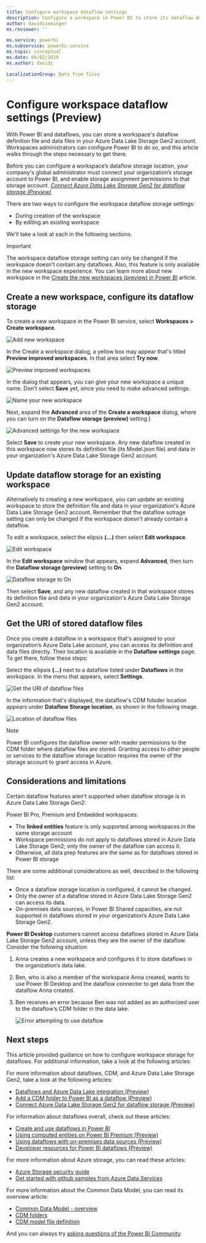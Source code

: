 ```yaml
---
title: Configure workspace dataflow settings
description: Configure a workspace in Power BI to store its dataflow definition and data files in Azure Data Lake Storage Gen2
author: davidiseminger
ms.reviewer: ''

ms.service: powerbi
ms.subservice: powerbi-service
ms.topic: conceptual
ms.date: 04/02/2019
ms.author: davidi

LocalizationGroup: Data from files
---
```

# Configure workspace dataflow settings (Preview)

With Power BI and dataflows, you can store a workspace's dataflow definition file and data files in your Azure Data Lake Storage Gen2 account. Workspaces administrators can configure Power BI to do so, and this article walks through the steps necessary to get there. 

Before you can configure a workspace’s dataflow storage location, your company's global administrator must connect your organization’s storage account to Power BI, and enable storage assignment permissions to that storage account. *[Connect Azure Data Lake Storage Gen2 for dataflow storage (Preview)](service-dataflows-connect-azure-data-lake-storage-gen2.md)* 

There are two ways to configure the workspace dataflow storage settings: 

* During creation of the workspace
* By editing an existing workspace

We'll take a look at each in the following sections. 

> [!IMPORTANT]
> The workspace dataflow storage setting can only be changed if the workspace doesn't contain any dataflows. Also, this feature is only available in the new workspace experience. You can learn more about new workspace in the [Create the new workspaces (preview) in Power BI](service-create-the-new-workspaces.md) article.

## Create a new workspace, configure its dataflow storage

To create a new workspace in the Power BI service, select **Workspaces > Create workspace**.

![Add new workspace](media/service-dataflows-configure-workspace-storage-settings/dataflow-storage-settings_01.jpg)

In the Create a workspace dialog, a yellow box may appear that's titled **Preview improved workspaces**. In that area select **Try now**.

![Preview improved workspaces](media/service-dataflows-configure-workspace-storage-settings/dataflow-storage-settings_02.jpg)

In the dialog that appears, you can give your new workspace a unique name. Don't select **Save** yet, since you need to make advanced settings.

![Name your new workspace](media/service-dataflows-configure-workspace-storage-settings/dataflow-storage-settings_03.jpg)

Next, expand the **Advanced** area of the **Create a workspace** dialog, where you can turn on the **Dataflow storage (preview)** setting.)

![Advanced settings for the new workspace](media/service-dataflows-configure-workspace-storage-settings/dataflow-storage-settings_04.jpg)

Select **Save** to create your new workspace. Any new dataflow created in this workspace now stores its definition file (its Model.json file) and data in your organization's Azure Data Lake Storage Gen2 account. 

## Update dataflow storage for an existing workspace

Alternatively to creating a new workspace, you can update an existing workspace to store the definition file and data in your organization's Azure Data Lake Storage Gen2 account. Remember that the dataflow sotrage setting can only be changed if the workspace doesn't already contain a dataflow.

To edit a workspace, select the elipsis **(...)** then select **Edit workspace**. 

![Edit workspace](media/service-dataflows-configure-workspace-storage-settings/dataflow-storage-settings_05.jpg)

In the **Edit workspace** window that appears, expand **Advanced**, then turn the **Dataflow storage (preview)** setting to **On**. 

![Dataflow storage to On](media/service-dataflows-configure-workspace-storage-settings/dataflow-storage-settings_06.jpg)

Then select **Save**, and any new dataflow created in that workspace stores its definition file and data in your organization's Azure Data Lake Storage Gen2 account.


## Get the URI of stored dataflow files

Once you create a dataflow in a workspace that's assigned to your organization’s Azure Data Lake account, you can access its definition and data files directly. Their location is available in the **Dataflow settings** page. To get there, follow these steps:

Select the ellipsis **(...)** next to a dataflow listed under **Dataflows** in the workspace. In the menu that appears, select **Settings**.

![Get the URI of dataflow files](media/service-dataflows-configure-workspace-storage-settings/dataflow-storage-settings_07.jpg)

In the information that's displayed, the dataflow's CDM foloder location appears under **Dataflow Storage location**, as shown in the following image.

![Location of dataflow files](media/service-dataflows-configure-workspace-storage-settings/dataflow-storage-settings_08.jpg)

> [!NOTE]
> Power BI configures the dataflow owner with reader permissions to the CDM folder where dataflow files are stored. Granting access to other people or services to the dataflow storage location requires the owner of the storage account to grant access in Azure.



## Considerations and limitations

Certain dataflow features aren't supported when dataflow storage is in Azure Data Lake Storage Gen2: 

Power BI Pro, Premium and Embedded workspaces:
* The **linked entities** feature is only supported among workspaces in the same storage account
* Workspace permissions do not apply to dataflows stored in Azure Data Lake Storage Gen2; only the owner of the dataflow can access it.
* Otherwise, all data prep features are the same as for dataflows stored in Power BI storage


There are some additional considerations as well, described in the following list:

* Once a dataflow storage location is configured, it cannot be changed.
* Only the owner of a dataflow stored in Azure Data Lake Storage Gen2 can access its data.
* On-premises data sources, in Power BI Shared capacities, are not supported in dataflows stored in your organization’s Azure Data Lake Storage Gen2.

**Power BI Desktop** customers cannot access dataflows stored in Azure Data Lake Storage Gen2 account, unless they are the owner of the dataflow. Consider the following situation:

1.	Anna creates a new workspace and configures it to store dataflows in the organization’s data lake.
2.	Ben, who is also a member of the workspace Anna created, wants to use Power BI Desktop and the dataflow connector to get data from the dataflow Anna created.
3.	Ben receives an error because Ben was not added as an authorized user to the dataflow’s CDM folder in the data lake.

    ![Error attempting to use dataflow](media/service-dataflows-configure-workspace-storage-settings/dataflow-storage-settings_08.jpg)


## Next steps

This article provided guidance on how to configure workspace storage for dataflows. For additional information, take a look at the following articles:

For more information about dataflows, CDM, and Azure Data Lake Storage Gen2, take a look at the following articles:

* [Dataflows and Azure Data Lake integration (Preview)](service-dataflows-azure-data-lake-integration.md)
* [Add a CDM folder to Power BI as a dataflow (Preview)](service-dataflows-add-cdm-folder.md)
* [Connect Azure Data Lake Storage Gen2 for dataflow storage (Preview)](service-dataflows-connect-azure-data-lake-storage-gen2.md)

For information about dataflows overall, check out these articles:

* [Create and use dataflows in Power BI](service-dataflows-create-use.md)
* [Using computed entities on Power BI Premium (Preview)](service-dataflows-computed-entities-premium.md)
* [Using dataflows with on-premises data sources (Preview)](service-dataflows-on-premises-gateways.md)
* [Developer resources for Power BI dataflows (Preview)](service-dataflows-developer-resources.md)

For more information about Azure storage, you can read these articles:

* [Azure Storage security guide](https://docs.microsoft.com/azure/storage/common/storage-security-guide)
* [Get started with github samples from Azure Data Services](https://aka.ms/cdmadstutorial)

For more information about the Common Data Model, you can read its overview article:

* [Common Data Model - overview ](https://docs.microsoft.com/powerapps/common-data-model/overview)
* [CDM folders](https://go.microsoft.com/fwlink/?linkid=2045304)
* [CDM model file definition](https://go.microsoft.com/fwlink/?linkid=2045521)

And you can always try [asking questions of the Power BI Community](https://community.powerbi.com/).
